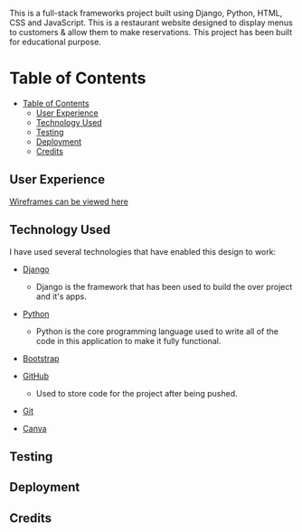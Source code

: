 This is a full-stack frameworks project built using Django, Python, HTML, CSS and JavaScript. This is a restaurant website designed to display menus to customers & allow them to make reservations. This project has been built for educational purpose.

# Table of Contents
- [Table of Contents](#table-of-contents)
  - [User Experience](#user-experience)
  - [Technology Used](#technology-used)
  - [Testing](#testing)
  - [Deployment](#deployment)
  - [Credits](#credits)

## User Experience
[Wireframes can be viewed here](assets/documents/wireframes/WIREFRAMES.md)


## Technology Used
I have used several technologies that have enabled this design to work:
- [Django](https://www.djangoproject.com/)
    - Django is the framework that has been used to build the over project and it's apps.
- [Python](https://www.python.org/)
    - Python is the core programming language used to write all of the code in this application to make it fully functional.
- [Bootstrap](https://getbootstrap.com/docs/5.2/getting-started/introduction/)

- [GitHub](https://github.com/)
    - Used to store code for the project after being pushed.
- [Git](https://git-scm.com/)
- [Canva](https://www.canva.com/)

## Testing

## Deployment

## Credits